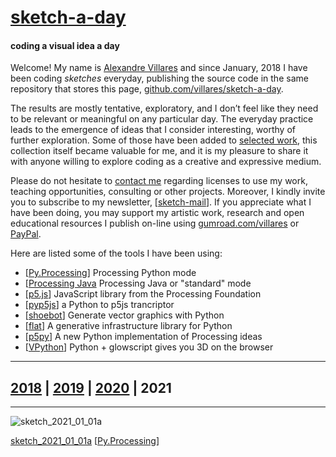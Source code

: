 

# [sketch-a-day](https://abav.lugaralgum.com/sketch-a-day)

#### coding a visual idea a day

Welcome! My name is [Alexandre Villares](https://abav.lugaralgum.com) and since January, 2018 I have been coding *sketches* everyday, publishing the source code in the same repository that stores this page, [github.com/villares/sketch-a-day](https://github.com/villares/sketch-a-day).

The results are mostly tentative, exploratory, and I don’t feel like they need to be relevant or meaningful on any particular day. The everyday practice leads to the emergence of ideas that I consider interesting, worthy of further exploration. Some of those have been added to [selected work](https://abav.lugaralgum.com/selected-work/index-EN.html), this collection itself became valuable for me, and it is my pleasure to share it with anyone willing to explore coding as a creative and expressive medium.

Please do not hesitate to [contact me](http://contato.lugaralgum.com) regarding licenses to use my work, teaching opportunities, consulting or other projects. Moreover, I kindly invite you to subscribe to my newsletter, [[sketch-mail](https://abav.lugaralgum.com/sketch-mail)]. If you appreciate what I have been doing, you may support my artistic work, research and open educational resources I publish on-line using [gumroad.com/villares](https://gumroad.com/villares) or [PayPal](https://www.paypal.com/cgi-bin/webscr?cmd=_s-xclick&hosted_button_id=HCGAKACDMVNV2).

Here are listed some of the tools I have been using:
- [[Py.Processing](https://villares.github.io/como-instalar-o-processing-modo-python/index-EN)] Processing Python mode
- [[Processing Java](https://processing.org]) Processing Java or "standard" mode
- [[p5.js](https://p5js.org)] JavaScript library from the Processing Foundation
- [[pyp5js](https://berinhard.github.io/pyp5js/)] a Python to p5js trancriptor
- [[shoebot](https://shoebot.github.io/shoebot/)] Generate vector graphics with Python
- [[flat](https://xxyxyz.org/flat)] A generative infrastructure library for Python
- [[p5py](https://github.com/p5py/p5)] A new Python implementation of Processing ideas
- [[VPython](https://vpython.org/)] Python + glowscript gives you 3D on the browser

---

## [2018](2018.md) | [2019](2019.md) | [2020](2021.md) | 2021

---

![sketch_2021_01_01a](2020/sketch_2021_01_01a/sketch_2021_01_01a.png)

[sketch_2021_01_01a](https://github.com/villares/sketch-a-day/tree/master/2020/sketch_2021_01_01a) [[Py.Processing](https://villares.github.io/como-instalar-o-processing-modo-python/index-EN)]


